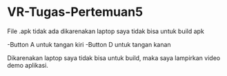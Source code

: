 # VR-Tugas-Pertemuan5
 
File .apk tidak ada dikarenakan laptop saya tidak bisa untuk build apk

-Button A untuk tangan kiri
-Button D untuk tangan kanan

Dikarenakan laptop saya tidak bisa untuk build, maka saya lampirkan video demo aplikasi.
